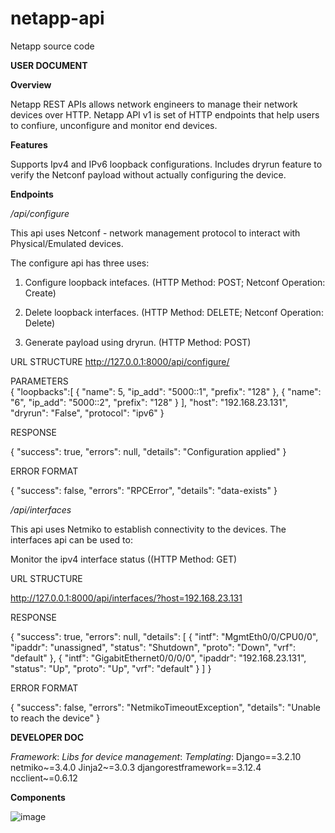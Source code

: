 # netapp-api
Netapp source code

**USER DOCUMENT**

**Overview**

Netapp REST APIs allows network engineers to manage their network devices over HTTP. Netapp API v1 is set of HTTP endpoints that help
users to confiure, unconfigure and monitor end devices. 

**Features**

Supports Ipv4 and IPv6 loopback configurations.
Includes dryrun feature to verify the Netconf payload without actually configuring the device.

**Endpoints**

*/api/configure*

This api uses Netconf - network management protocol to interact with Physical/Emulated devices.

The configure api has three uses:

1. Configure loopback intefaces. (HTTP Method: POST; Netconf Operation: Create)

2. Delete loopback interfaces. (HTTP Method: DELETE; Netconf Operation: Delete)

3. Generate payload using dryrun. (HTTP Method: POST)

URL STRUCTURE
http://127.0.0.1:8000/api/configure/

PARAMETERS                                              
{
    "loopbacks":[
        {
            "name": 5,
            "ip_add": "5000::1",
            "prefix": "128"
        },
        {
            "name": "6",
            "ip_add": "5000::2",
            "prefix": "128"
        }
    ],
    "host": "192.168.23.131",
    "dryrun": "False",
    "protocol": "ipv6"
}

RESPONSE

{
    "success": true,
    "errors": null,
    "details": "Configuration applied"
}

ERROR FORMAT

 { 
    "success": false,
    "errors": "RPCError",
    "details": "data-exists"
}

*/api/interfaces*

This api uses Netmiko to establish connectivity to the devices. 
The interfaces api can be used to:

Monitor the ipv4 interface status ((HTTP Method: GET)

URL STRUCTURE

http://127.0.0.1:8000/api/interfaces/?host=192.168.23.131

RESPONSE

{
    "success": true,
    "errors": null,
    "details": [
        {
            "intf": "MgmtEth0/0/CPU0/0",
            "ipaddr": "unassigned",
            "status": "Shutdown",
            "proto": "Down",
            "vrf": "default"
        },
        {
            "intf": "GigabitEthernet0/0/0/0",
            "ipaddr": "192.168.23.131",
            "status": "Up",
            "proto": "Up",
            "vrf": "default"
        }
    ]
}

ERROR FORMAT

{
    "success": false,
    "errors": "NetmikoTimeoutException",
    "details": "Unable to reach the device"
}


**DEVELOPER DOC**

_Framework_:                        _Libs for device management_:       _Templating_:
Django==3.2.10                      netmiko~=3.4.0                        Jinja2~=3.0.3
djangorestframework==3.12.4         ncclient~=0.6.12

**Components**

![image](https://user-images.githubusercontent.com/81028720/145894536-e5c407e0-c0da-4165-b413-97ad62aff40c.png)















  
